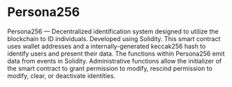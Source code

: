 # Persona256
Persona256 — Decentralized identification system designed to utilize the blockchain to ID individuals.  Developed using Solidity. This smart contract uses wallet addresses and a internally-generated keccak256 hash to identify users and present their data. The functions within Persona256 emit data from events in Solidity. Administrative functions allow the initializer of the smart contract to grant permission to modify, rescind permission to modify, clear, or deactivate identities.
